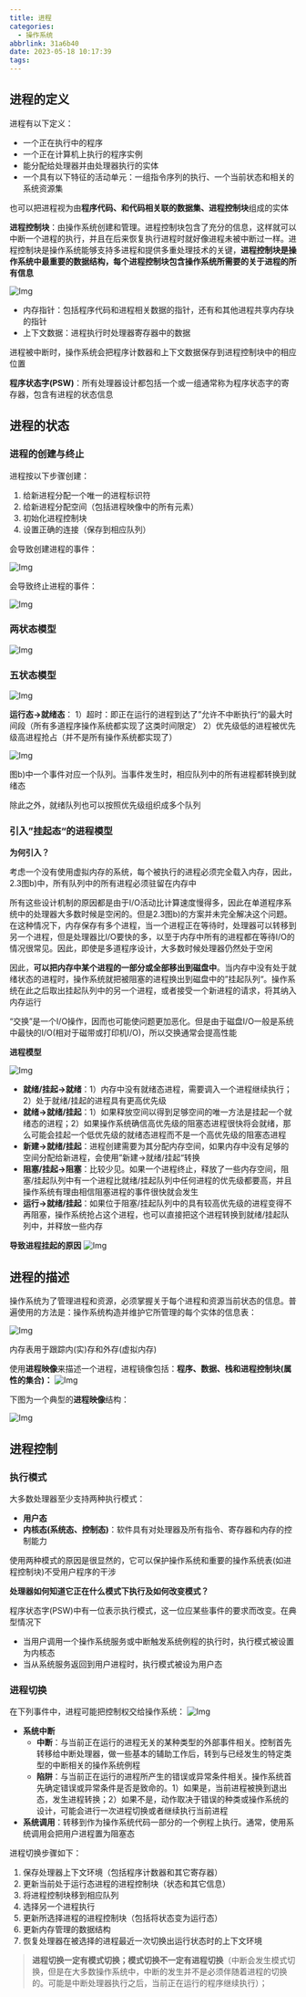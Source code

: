 ```yaml
---
title: 进程
categories:
  - 操作系统
abbrlink: 31a6b40
date: 2023-05-18 10:17:39
tags:
---
```

## 进程的定义

进程有以下定义：
- 一个正在执行中的程序
- 一个正在计算机上执行的程序实例
- 能分配给处理器并由处理器执行的实体
- 一个具有以下特征的活动单元：一组指令序列的执行、一个当前状态和相关的系统资源集

也可以把进程视为由**程序代码、和代码相关联的数据集、进程控制块**组成的实体

**进程控制块**：由操作系统创建和管理。进程控制块包含了充分的信息，这样就可以中断一个进程的执行，并且在后来恢复执行进程时就好像进程未被中断过一样。进程控制块是操作系统能够支持多进程和提供多重处理技术的关键，**进程控制块是操作系统中最重要的数据结构，每个进程控制块包含操作系统所需要的关于进程的所有信息**

![Img](https://cdn.jsdelivr.net/gh/zhangyufeng0123/ImageHosting/img/yank-note-picgo-img-20230518095136.png)

- 内存指针：包括程序代码和进程相关数据的指针，还有和其他进程共享内存块的指针
- 上下文数据：进程执行时处理器寄存器中的数据

进程被中断时，操作系统会把程序计数器和上下文数据保存到进程控制块中的相应位置

**程序状态字(PSW)**：所有处理器设计都包括一个或一组通常称为程序状态字的寄存器，包含有进程的状态信息


## 进程的状态

### 进程的创建与终止

进程按以下步骤创建：
1. 给新进程分配一个唯一的进程标识符
2. 给新进程分配空间（包括进程映像中的所有元素）
3. 初始化进程控制块
4. 设置正确的连接（保存到相应队列）

会导致创建进程的事件：

![Img](https://cdn.jsdelivr.net/gh/zhangyufeng0123/ImageHosting/img/yank-note-picgo-img-20230518095357.png)

会导致终止进程的事件：

![Img](https://cdn.jsdelivr.net/gh/zhangyufeng0123/ImageHosting/img/yank-note-picgo-img-20230518095443.png)

### 两状态模型

![Img](https://cdn.jsdelivr.net/gh/zhangyufeng0123/ImageHosting/img/yank-note-picgo-img-20230518095520.png)

### 五状态模型

![Img](https://cdn.jsdelivr.net/gh/zhangyufeng0123/ImageHosting/img/yank-note-picgo-img-20230518095551.png)

**运行态->就绪态**：
1）超时：即正在运行的进程到达了”允许不中断执行“的最大时间段（所有多道程序操作系统都实现了这类时间限定）
2）优先级低的进程被优先级高进程抢占（并不是所有操作系统都实现了）

![Img](https://cdn.jsdelivr.net/gh/zhangyufeng0123/ImageHosting/img/yank-note-picgo-img-20230518095646.png)

图b)中一个事件对应一个队列。当事件发生时，相应队列中的所有进程都转换到就绪态

除此之外，就绪队列也可以按照优先级组织成多个队列

### 引入”挂起态“的进程模型

**为何引入？**

考虑一个没有使用虚拟内存的系统，每个被执行的进程必须完全载入内存，因此，2.3图b)中，所有队列中的所有进程必须驻留在内存中

所有这些设计机制的原因都是由于I/O活动比计算速度慢得多，因此在单道程序系统中的处理器大多数时候是空闲的。但是2.3图b)的方案并未完全解决这个问题。在这种情况下，内存保存有多个进程，当一个进程正在等待时，处理器可以转移到另一个进程，但是处理器比I/O要快的多，以至于内存中所有的进程都在等待I/O的情况很常见。因此，即使是多道程序设计，大多数时候处理器仍然处于空闲

因此，**可以把内存中某个进程的一部分或全部移出到磁盘中**。当内存中没有处于就绪状态的进程时，操作系统就把被阻塞的进程换出到磁盘中的”挂起队列“。操作系统在此之后取出挂起队列中的另一个进程，或者接受一个新进程的请求，将其纳入内存运行

“交换”是一个I/O操作，因而也可能使问题更加恶化。但是由于磁盘I/O一般是系统中最快的I/O(相对于磁带或打印机I/O)，所以交换通常会提高性能

**进程模型**

![Img](https://cdn.jsdelivr.net/gh/zhangyufeng0123/ImageHosting/img/yank-note-picgo-img-20230518100141.png)

- **就绪/挂起->就绪**：1）内存中没有就绪态进程，需要调入一个进程继续执行；2）处于就绪/挂起的进程具有更高优先级
- **就绪->就绪/挂起**：1）如果释放空间以得到足够空间的唯一方法是挂起一个就绪态的进程；2）如果操作系统确信高优先级的阻塞态进程很快将会就绪，那么可能会挂起一个低优先级的就绪态进程而不是一个高优先级的阻塞态进程
- **新建->就绪/挂起**：进程创建需要为其分配内存空间，如果内存中没有足够的空间分配给新进程，会使用”新建->就绪/挂起“转换
- **阻塞/挂起->阻塞**：比较少见。如果一个进程终止，释放了一些内存空间，阻塞/挂起队列中有一个进程比就绪/挂起队列中任何进程的优先级都要高，并且操作系统有理由相信阻塞进程的事件很快就会发生
- **运行->就绪/挂起**：如果位于阻塞/挂起队列中的具有较高优先级的进程变得不再阻塞，操作系统抢占这个进程，也可以直接把这个进程转换到就绪/挂起队列中，并释放一些内存

**导致进程挂起的原因**
![Img](https://cdn.jsdelivr.net/gh/zhangyufeng0123/ImageHosting/img/yank-note-picgo-img-20230518100434.png)

## 进程的描述

操作系统为了管理进程和资源，必须掌握关于每个进程和资源当前状态的信息。普遍使用的方法是：操作系统构造并维护它所管理的每个实体的信息表：

![Img](https://cdn.jsdelivr.net/gh/zhangyufeng0123/ImageHosting/img/yank-note-picgo-img-20230518100702.png)

内存表用于跟踪内(实)存和外存(虚拟内存)

使用**进程映像**来描述一个进程，进程镜像包括：**程序、数据、栈和进程控制块(属性的集合)：**
![Img](https://cdn.jsdelivr.net/gh/zhangyufeng0123/ImageHosting/img/yank-note-picgo-img-20230518100753.png)

下图为一个典型的**进程映像**结构：

![Img](https://cdn.jsdelivr.net/gh/zhangyufeng0123/ImageHosting/img/yank-note-picgo-img-20230518100813.png)

## 进程控制

### 执行模式

大多数处理器至少支持两种执行模式：
- **用户态**
- **内核态(系统态、控制态)**：软件具有对处理器及所有指令、寄存器和内存的控制能力

使用两种模式的原因是很显然的，它可以保护操作系统和重要的操作系统表(如进程控制块)不受用户程序的干涉

**处理器如何知道它正在什么模式下执行及如何改变模式？**

程序状态字(PSW)中有一位表示执行模式，这一位应某些事件的要求而改变。在典型情况下
- 当用户调用一个操作系统服务或中断触发系统例程的执行时，执行模式被设置为内核态
- 当从系统服务返回到用户进程时，执行模式被设为用户态

### 进程切换

在下列事件中，进程可能把控制权交给操作系统：
![Img](https://cdn.jsdelivr.net/gh/zhangyufeng0123/ImageHosting/img/yank-note-picgo-img-20230518101105.png)

- **系统中断**
    - **中断**：与当前正在运行的进程无关的某种类型的外部事件相关。控制首先转移给中断处理器，做一些基本的辅助工作后，转到与已经发生的特定类型的中断相关的操作系统例程
    - **陷阱**：与当前正在运行的进程所产生的错误或异常条件相关。操作系统首先确定错误或异常条件是否是致命的。1）如果是，当前进程被换到退出态，发生进程转换；2）如果不是，动作取决于错误的种类或操作系统的设计，可能会进行一次进程切换或者继续执行当前进程
- **系统调用**：转移到作为操作系统代码一部分的一个例程上执行。通常，使用系统调用会把用户进程置为阻塞态

进程切换步骤如下：
1. 保存处理器上下文环境（包括程序计数器和其它寄存器）
2. 更新当前处于运行态进程的进程控制块（状态和其它信息）
3. 将进程控制块移到相应队列
4. 选择另一个进程执行
5. 更新所选择进程的进程控制块（包括将状态变为运行态）
6. 更新内存管理的数据结构
7. 恢复处理器在被选择的进程最近一次切换出运行状态时的上下文环境

> **进程切换一定有模式切换；模式切换不一定有进程切换**（中断会发生模式切换，但是在大多数操作系统中，中断的发生并不是必须伴随着进程的切换的。可能是中断处理器执行之后，当前正在运行的程序继续执行）；